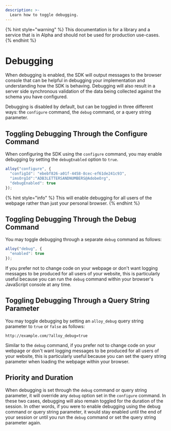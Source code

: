 ```yaml
---
description: >-
  Learn how to toggle debugging.
---
```


{% hint style="warning" %}
This documentation is for a library and a service that is in Alpha and should not be used for production use-cases. 
{% endhint %}

# Debugging

When debugging is enabled, the SDK will output messages to the browser console that can be helpful in debugging your implementation and understanding how the SDK is behaving. Debugging will also result in a server side synchronous validation of the data being collected against the schema you have configured.

Debugging is disabled by default, but can be toggled in three different ways: the `configure` command, the `debug` command, or a query string parameter.

## Toggling Debugging Through the Configure Command

When configuring the SDK using the `configure` command, you may enable debugging by setting the `debugEnabled` option to `true`.

```javascript
alloy("configure", {
  "configId": "ebebf826-a01f-4458-8cec-ef61de241c93",
  "imsOrgId":"ADB3LETTERSANDNUMBERS@AdobeOrg",
  "debugEnabled": true
});
```

{% hint style="info" %}
This will enable debugging for all users of the webpage rather than just your personal browser.
{% endhint %}

## Toggling Debugging Through the Debug Command

You may toggle debugging through a separate `debug` command as follows:

```javascript
alloy("debug", {
  "enabled": true
});
```

If you prefer not to change code on your webpage or don't want logging messages to be produced for all users of your website, this is particularly useful because you can run the `debug` command within your browser's JavaScript console at any time.


## Toggling Debugging Through a Query String Parameter

You may toggle debugging by setting an `alloy_debug` query string parameter to `true` or `false` as follows:

```
http://example.com/?alloy_debug=true
```

Similar to the `debug` command, if you prefer not to change code on your webpage or don't want logging messages to be produced for all users of your website, this is particularly useful because you can set the query string parameter when loading the webpage within your browser. 

## Priority and Duration

When debugging is set through the `debug` command or query string parameter, it will override any `debug` option set in the `configure` command. In these two cases, debugging will also remain toggled for the duration of the session. In other words, if you were to enable debugging using the debug command or query string parameter, it would stay enabled until the end of your session or until you run the `debug` command or set the query string parameter again.

